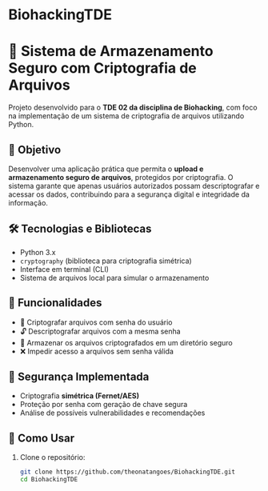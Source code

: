 # BiohackingTDE

# 🔐 Sistema de Armazenamento Seguro com Criptografia de Arquivos

Projeto desenvolvido para o **TDE 02 da disciplina de Biohacking**, com foco na implementação de um sistema de criptografia de arquivos utilizando Python.

## 🎯 Objetivo

Desenvolver uma aplicação prática que permita o **upload e armazenamento seguro de arquivos**, protegidos por criptografia. O sistema garante que apenas usuários autorizados possam descriptografar e acessar os dados, contribuindo para a segurança digital e integridade da informação.

## 🛠 Tecnologias e Bibliotecas

- Python 3.x
- `cryptography` (biblioteca para criptografia simétrica)
- Interface em terminal (CLI)
- Sistema de arquivos local para simular o armazenamento

## 🔄 Funcionalidades

- 🔐 Criptografar arquivos com senha do usuário
- 🔓 Descriptografar arquivos com a mesma senha
- 📁 Armazenar os arquivos criptografados em um diretório seguro
- ❌ Impedir acesso a arquivos sem senha válida

## 🚨 Segurança Implementada

- Criptografia **simétrica (Fernet/AES)**
- Proteção por senha com geração de chave segura
- Análise de possíveis vulnerabilidades e recomendações

## 🧪 Como Usar

1. Clone o repositório:
   ```bash
   git clone https://github.com/theonatangoes/BiohackingTDE.git
   cd BiohackingTDE
   ```
